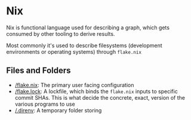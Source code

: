 # Nix

Nix is functional language used for describing a graph, which gets consumed by other tooling to derive results.

Most commonly it's used to describe filesystems (development environments or operating systems) through `flake.nix`

## Files and Folders

- [/flake.nix](/flake.nix): The primary user facing configuration
- [/flake.lock](/flake.lock): A lockfile, which binds the `flake.nix` inputs to specific commit SHAs.
  This is what decide the concrete, exact, version of the various programs to use
- [/.direnv](/.direnv): A temporary folder storing